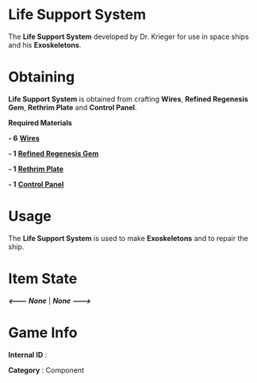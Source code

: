# Life Support System

The **Life Support System** developed by Dr. Krieger for use in space ships and his **Exoskeletons**.

# Obtaining

**Life Support System** is obtained from crafting **Wires**, **Refined Regenesis Gem**, **Rethrim Plate** and **Control Panel**.

**Required Materials**

**- 6** [**Wires**](https://github.com/AlphaMC0/Lone-Martian/tree/main/Wires)

**- 1** [**Refined Regenesis Gem**](https://github.com/AlphaMC0/Lone-Martian/blob/main/Gems/Refined%20Regenesis%20Gem.md)

**- 1** [**Rethrim Plate**](https://github.com/AlphaMC0/Lone-Martian/blob/main/Plates/Rethrim%20Plate.md)

**- 1** [**Control Panel**](https://github.com/AlphaMC0/Lone-Martian/blob/main/Panels/Control%20Panel.md)

# Usage

The **Life Support System** is used to make **Exoskeletons** and to repair the ship.

# Item State

***<--- None*** | ***None --->***

# Game Info

**Internal ID** : 

**Category** : Component
